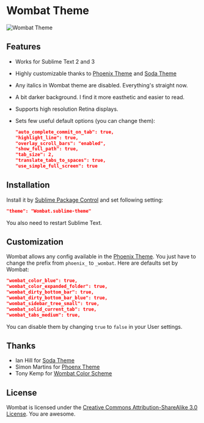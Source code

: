# Wombat Theme

![Wombat Theme](http://d.pr/i/F9XH.png)

## Features

* Works for Sublime Text 2 and 3
* Highly customizable thanks to [Phoenix Theme](http://netatoo.github.io/phoenix-theme/) and [Soda Theme](https://github.com/buymeasoda/soda-theme/wiki/Theme-customisation)
* Any italics in Wombat theme are disabled. Everything's straight now.
* A bit darker background. I find it more easthetic and easier to read.
* Supports high resolution Retina displays.
* Sets few useful default options (you can change them):

  ```json
  "auto_complete_commit_on_tab": true,
  "highlight_line": true,
  "overlay_scroll_bars": "enabled",
  "show_full_path": true,
  "tab_size": 2,
  "translate_tabs_to_spaces": true,
  "use_simple_full_screen": true
  ```

## Installation

Install it by [Sublime Package Control](http://wbond.net/sublime_packages/package_control) and set following setting:

```json
"theme": "Wombat.sublime-theme"
```

You also need to restart Sublime Text.

## Customization

Wombat allows any config available in the [Phoenix Theme](https://github.com/netatoo/phoenix-theme). You just have to change the prefix from `phoenix_` to `_wombat`. Here are defaults set by Wombat:

```json
"wombat_color_blue": true,
"wombat_color_expanded_folder": true,
"wombat_dirty_bottom_bar": true,
"wombat_dirty_bottom_bar_blue": true,
"wombat_sidebar_tree_small": true,
"wombat_solid_current_tab": true,
"wombat_tabs_medium": true,
```

You can disable them by changing `true` to `false` in your User settings.

## Thanks

* Ian Hill for [Soda Theme](https://github.com/buymeasoda/soda-theme)
* Simon Martins for [Phoenx Theme](https://github.com/netatoo/phoenix-theme)
* Tony Kemp for [Wombat Color Scheme](https://gist.github.com/305111/c6c7a1e1e598d741a4848c5445d2012603cedcd3)

## License

Wombat is licensed under the [Creative Commons Attribution-ShareAlike 3.0 License](http://creativecommons.org/licenses/by-sa/3.0/). You are awesome.
